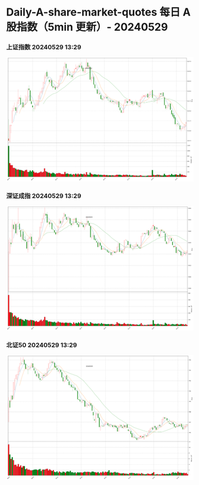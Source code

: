
# Daily-A-share-market-quotes 每日 A 股指数（5min 更新）- 20240529

### 上证指数 20240529 13:29
![](./fig/2024/5/20240529-sh000001.png)

### 深证成指 20240529 13:29
![](./fig/2024/5/20240529-sz399001.png)

### 北证50 20240529 13:29
![](./fig/2024/5/20240529-bj899050.png)
